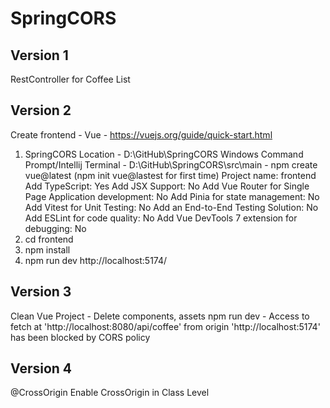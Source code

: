 # SpringCORS

## Version 1
RestController for Coffee List

## Version 2
Create frontend - Vue - https://vuejs.org/guide/quick-start.html
1. SpringCORS Location - D:\GitHub\SpringCORS
    Windows Command Prompt/Intellij Terminal - D:\GitHub\SpringCORS\src\main - npm create vue@latest (npm init vue@lastest for first time)
        Project name: frontend
        Add TypeScript: Yes
        Add JSX Support: No
        Add Vue Router for Single Page Application development: No
        Add Pinia for state management: No
        Add Vitest for Unit Testing: No
        Add an End-to-End Testing Solution: No
        Add ESLint for code quality: No
        Add Vue DevTools 7 extension for debugging: No
2. cd frontend
3. npm install
4. npm run dev
   http://localhost:5174/

## Version 3
Clean Vue Project - Delete components, assets
npm run dev - 
    Access to fetch at 'http://localhost:8080/api/coffee' from origin 'http://localhost:5174' has been blocked by CORS policy

## Version 4
@CrossOrigin
Enable CrossOrigin in Class Level